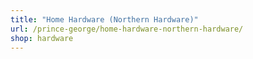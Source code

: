 ```yaml
---
title: "Home Hardware (Northern Hardware)"
url: /prince-george/home-hardware-northern-hardware/
shop: hardware
---
```

